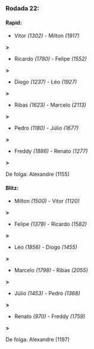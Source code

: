 ### Rodada 22:

#### Rapid:

* Vitor *(1302)*     -     Milton *(1917)*

 **>** 
* Ricardo *(1780)*     -     Felipe *(1552)*

 **>** 
* Diogo *(1237)*     -     Léo *(1927)*

 **>** 
* Ribas *(1623)*     -     Marcelo *(2113)*

 **>** 
* Pedro *(1180)*     -     Júlio *(1677)*

 **>** 
* Freddy *(1886)*     -     Renato *(1277)*

 **>** 

De folga: Alexandre (1155)

#### Blitz:

* Milton *(1500)*     -     Vitor *(1120)*

 **>** 
* Felipe *(1378)*     -     Ricardo *(1582)*

 **>** 
* Léo *(1856)*     -     Diogo *(1455)*

 **>** 
* Marcelo *(1798)*     -     Ribas *(2055)*

 **>** 
* Júlio *(1453)*     -     Pedro *(1368)*

 **>** 
* Renato *(970)*     -     Freddy *(1759)*

 **>** 

De folga: Alexandre (1197)

